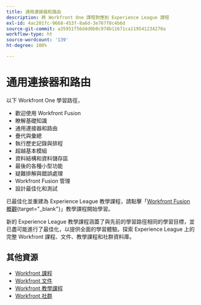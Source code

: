 ```yaml
---
title: 通用連接器和路由
description: 將 Workfront One 課程對應到 Experience League 課程
exl-id: 4ac201fc-9668-453f-8a6d-3e767f8c4b6d
source-git-commit: a35951f56d4d0b0c978b11671ca119541234270a
workflow-type: ht
source-wordcount: '139'
ht-degree: 100%

---
```


# 通用連接器和路由 

以下 Workfront One 學習路徑，

* 歡迎使用 Workfront Fusion 
* 瞭解基礎知識 
* 通用連接器和路由 
* 疊代與彙總 
* 執行歷史記錄與排程 
* 超越基本模組 
* 資料結構和資料儲存區 
* 最後的各種小型功能
* 疑難排解與錯誤處理 
* Workfront Fusion 管理 
* 設計最佳化和測試 

已最佳化並重建為 Experience League 教學課程，請點擊「[Workfront Fusion 概觀](https://experienceleague.adobe.com/docs/workfront-learn/tutorials-workfront/fusion/welcome-to-workfront-fusion/workfront-fusion-overview.html?lang=zh-Hant){target="_blank"}」教學課程開始學習。

新的 Experience League 教學課程涵蓋了與先前的學習路徑相同的學習目標，並已盡可能進行了最佳化，以提供全面的學習體驗。探索 Experience League 上的完整 Workfront 課程、文件、教學課程和社群資料庫。

## 其他資源

* [Workfront 課程](https://experienceleague.adobe.com/?lang=en&amp;Solution=Workfront#courses)
* [Workfront 文件](https://experienceleague.adobe.com/docs/workfront.html)
* [Workfront 教學課程](https://experienceleague.adobe.com/docs/workfront-learn/tutorials-workfront/home.html)
* [Workfront 社群](https://experienceleaguecommunities.adobe.com/t5/workfront/ct-p/workfront)
